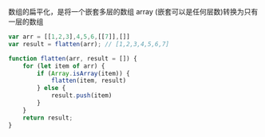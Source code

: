 数组的扁平化，是将一个嵌套多层的数组 array (嵌套可以是任何层数)转换为只有一层的数组
```javascript
var arr = [[1,2,3],4,5,6,[[7]],[]]
var result = flatten(arr); // [1,2,3,4,5,6,7]
```

```javascript
function flatten(arr, result = []) {
    for (let item of arr) {
        if (Array.isArray(item)) {
            flatten(item, result)
        } else {
            result.push(item)
        }
    }
    return result;
}
```